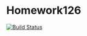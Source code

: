 # Homework126

[![Build Status](https://travis-ci.org/matthew-gould/Homework126.svg?branch=master)](https://travis-ci.org/matthew-gould/Homework126)
